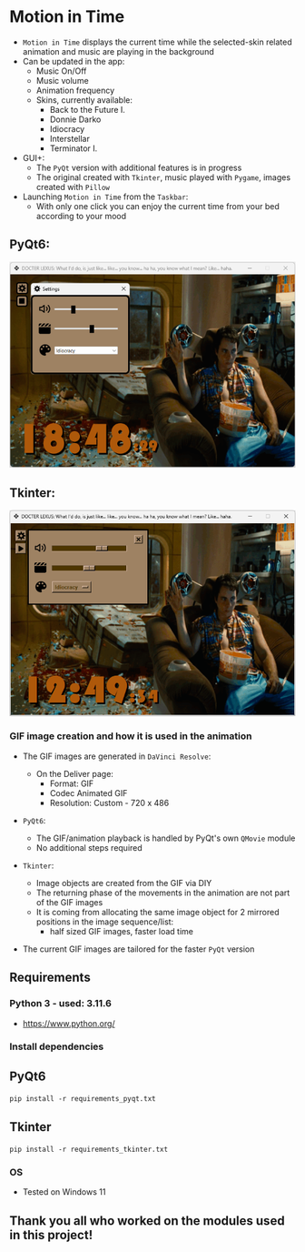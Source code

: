 # Motion in Time
- `Motion in Time` displays the current time while the selected-skin related animation and music are playing in the background
- Can be updated in the app:
    - Music On/Off
    - Music volume
    - Animation frequency
    - Skins, currently available:
        - Back to the Future I.
        - Donnie Darko
        - Idiocracy
        - Interstellar
        - Terminator I.
- GUI+:
    - The `PyQt` version with additional features is in progress
    - The original created with `Tkinter`, music played with `Pygame`, images created with `Pillow`
- Launching `Motion in Time` from the `Taskbar`: 
    - With only one click you can enjoy the current time from your bed according to your mood

## PyQt6:
<div align="left">
    <img src="docs/promo/idiocracy_pyqt.png">
</div>

## Tkinter:
<div align="left">
    <img src="docs/promo/idiocracy_tkinter.png">
</div>


### GIF image creation and how it is used in the animation
- The GIF images are generated in `DaVinci Resolve`:
    - On the Deliver page:
        - Format: GIF
        - Codec Animated GIF
        - Resolution: Custom - 720 x 486
- `PyQt6`:
    - The GIF/animation playback is handled by PyQt's own `QMovie` module
    - No additional steps required
- `Tkinter`:
    - Image objects are created from the GIF via DIY
    - The returning phase of the movements in the animation are not part of the GIF images
    - It is coming from allocating the same image object for 2 mirrored positions in the image sequence/list:
        - half sized GIF images, faster load time

- The current GIF images are tailored for the faster `PyQt` version

## Requirements
### Python 3 - used: 3.11.6
- https://www.python.org/

### Install dependencies
## PyQt6
``` pip install -r requirements_pyqt.txt ```
## Tkinter
``` pip install -r requirements_tkinter.txt ```

### OS
- Tested on Windows 11

## Thank you all who worked on the modules used in this project!